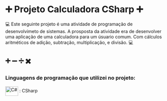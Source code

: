 # ➕ Projeto Calculadora CSharp ➕
💻 Este seguinte projeto é uma atividade de programação de desenvolvimeto de sistemas. A prosposta da atividade era de desenvolver uma aplicação de uma calculadora para um úsuario comum. Com cálculos aritméticos de adição, subtração, multiplicação, e divisão.  💻

➕ ➖ ➗ ✖️
----------------------------------------------------------------------------

### Linguagens de programação que utilizei no projeto: 

 <img  align="center" alt="C#" height="30" width="40" src="https://cdn.jsdelivr.net/gh/devicons/devicon/icons/csharp/csharp-original.svg" /> :  CSharp
